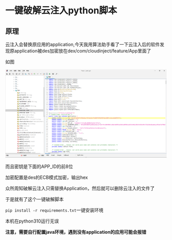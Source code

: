 # 一键破解云注入python脚本

## 原理

云注入会替换原应用的application,今天我用算法助手看了一下云注入后的软件发现原application被des加密放在dex/com/cloudinject/feature/App里面了

如图

![1](img/1.png)

而且密钥是下面的APP_ID的前8位

加密配置是des的ECB模式加密，输出hex



众所周知破解云注入只需替换Application，然后就可以删除云注入的文件了

于是就有了这个一键破解脚本

`pip install -r requirements.txt`一键安装环境

本机在python310运行无误



**注意，需要自行配置java环境，遇到没有application的应用可能会报错**
